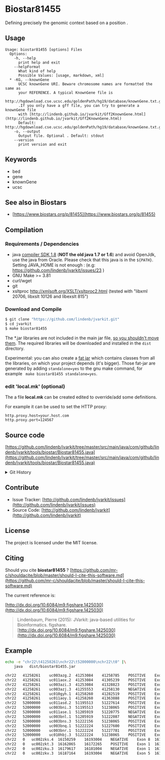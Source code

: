 # Biostar81455

Defining precisely the genomic context based on a position .


## Usage

```
Usage: biostar81455 [options] Files
  Options:
    -h, --help
      print help and exit
    --helpFormat
      What kind of help
      Possible Values: [usage, markdown, xml]
  * -KG, --knownGene
      UCSC knownGene URI. Beware chromosome names are formatted the same as 
      your REFERENCE. A typical KnownGene file is 
      http://hgdownload.cse.ucsc.edu/goldenPath/hg19/database/knownGene.txt.gz 
      .If you only have a gff file, you can try to generate a knownGene file 
      with [http://lindenb.github.io/jvarkit/Gff2KnownGene.html](http://lindenb.github.io/jvarkit/Gff2KnownGene.html)
      Default: http://hgdownload.cse.ucsc.edu/goldenPath/hg19/database/knownGene.txt.gz
    -o, --output
      Output file. Optional . Default: stdout
    --version
      print version and exit

```


## Keywords

 * bed
 * gene
 * knownGene
 * ucsc



## See also in Biostars

 * [https://www.biostars.org/p/81455](https://www.biostars.org/p/81455)


## Compilation

### Requirements / Dependencies

* java [compiler SDK 1.8](http://www.oracle.com/technetwork/java/index.html) (**NOT the old java 1.7 or 1.6**) and avoid OpenJdk, use the java from Oracle. Please check that this java is in the `${PATH}`. Setting JAVA_HOME is not enough : (e.g: https://github.com/lindenb/jvarkit/issues/23 )
* GNU Make >= 3.81
* curl/wget
* git
* xsltproc http://xmlsoft.org/XSLT/xsltproc2.html (tested with "libxml 20706, libxslt 10126 and libexslt 815")


### Download and Compile

```bash
$ git clone "https://github.com/lindenb/jvarkit.git"
$ cd jvarkit
$ make biostar81455
```

The *.jar libraries are not included in the main jar file, [so you shouldn't move them](https://github.com/lindenb/jvarkit/issues/15#issuecomment-140099011 ).
The required libraries will be downloaded and installed in the `dist` directory.

Experimental: you can also create a [fat jar](https://stackoverflow.com/questions/19150811/) which contains classes from all the libraries, on which your project depends (it's bigger). Those fat-jar are generated by adding `standalone=yes` to the gnu make command, for example ` make biostar81455 standalone=yes`.

### edit 'local.mk' (optional)

The a file **local.mk** can be created edited to override/add some definitions.

For example it can be used to set the HTTP proxy:

```
http.proxy.host=your.host.com
http.proxy.port=124567
```
## Source code 

[https://github.com/lindenb/jvarkit/tree/master/src/main/java/com/github/lindenb/jvarkit/tools/biostar/Biostar81455.java](https://github.com/lindenb/jvarkit/tree/master/src/main/java/com/github/lindenb/jvarkit/tools/biostar/Biostar81455.java)


<details>
<summary>Git History</summary>

```
Wed May 24 17:27:28 2017 +0200 ; lowres bam2raster & fix doc ; https://github.com/lindenb/jvarkit/commit/6edcfd661827927b541e7267195c762e916482a0
Sun May 21 20:02:10 2017 +0200 ; instanceMain -> instanceMainWithExit ; https://github.com/lindenb/jvarkit/commit/4fa41d198fe7e063c92bdedc333cbcdd2b8240aa
Fri May 19 15:26:44 2017 +0200 ; vcf stats ; https://github.com/lindenb/jvarkit/commit/965f6bb8151a7748a4d15bc7520468492da9c40b
Mon May 15 12:10:21 2017 +0200 ; cont ; https://github.com/lindenb/jvarkit/commit/b4895dd40d1c34f345cd2807f7a81395ba27e8ee
Fri May 12 18:07:46 2017 +0200 ; cont ; https://github.com/lindenb/jvarkit/commit/ca96bce803826964a65de33455e5231ffa6ea9bd
Thu May 11 16:20:27 2017 +0200 ; move to jcommander ; https://github.com/lindenb/jvarkit/commit/15b6fabdbdd7ce0d1e20ca51e1c1a9db8574a59e
Wed Apr 19 10:40:28 2017 +0200 ; rm-xml ; https://github.com/lindenb/jvarkit/commit/971b090382a1b0b96e250030a5c8e7be500593b7
Tue May 31 18:35:56 2016 +0200 ; fix interval maps ; https://github.com/lindenb/jvarkit/commit/f6afe341076b9da7c63c33b64c96d15d6cc7b596
Mon Dec 14 17:18:02 2015 +0100 ; cont ; https://github.com/lindenb/jvarkit/commit/9b271459821d8061aa07e98bc7f30232597f47c9
Mon May 12 14:06:30 2014 +0200 ; continue moving to htsjdk ; https://github.com/lindenb/jvarkit/commit/011f098b6402da9e204026ee33f3f89d5e0e0355
Mon May 12 10:28:28 2014 +0200 ; first sed on files ; https://github.com/lindenb/jvarkit/commit/79ae202e237f53b7edb94f4326fee79b2f71b8e8
Fri Oct 11 15:39:02 2013 +0200 ; picard v.100: deletion of VcfIterator :-( ; https://github.com/lindenb/jvarkit/commit/e88fab449b04aed40c2ff7f9d0cf8c8b6ab14a31
Wed Sep 18 17:39:34 2013 +0200 ; cont ; https://github.com/lindenb/jvarkit/commit/7713393b28bc5004c6d8047a24bb9b84d2294fef
```

</details>

## Contribute

- Issue Tracker: [http://github.com/lindenb/jvarkit/issues](http://github.com/lindenb/jvarkit/issues)
- Source Code: [http://github.com/lindenb/jvarkit](http://github.com/lindenb/jvarkit)

## License

The project is licensed under the MIT license.

## Citing

Should you cite **biostar81455** ? [https://github.com/mr-c/shouldacite/blob/master/should-I-cite-this-software.md](https://github.com/mr-c/shouldacite/blob/master/should-I-cite-this-software.md)

The current reference is:

[http://dx.doi.org/10.6084/m9.figshare.1425030](http://dx.doi.org/10.6084/m9.figshare.1425030)

> Lindenbaum, Pierre (2015): JVarkit: java-based utilities for Bioinformatics. figshare.
> [http://dx.doi.org/10.6084/m9.figshare.1425030](http://dx.doi.org/10.6084/m9.figshare.1425030)


## Example
```bash
echo -e "chr22\t41258261\nchr22\t52000000\nchr22\t0" |\
	java   dist/biostar81455.jar 

chr22	41258261	uc003azg.2	41253084	41258785	POSITIVE	Exon 2	41257621	41258785	0
chr22	41258261	uc011aox.2	41253084	41305239	POSITIVE	Exon 1	41253084	41253249	-5012
chr22	41258261	uc003azi.3	41253084	41328823	POSITIVE	Exon 1	41253084	41253249	-5012
chr22	41258261	uc003azj.3	41255553	41258130	NEGATIVE	Exon 1	41255553	41258130	-131
chr22	41258261	uc010gyh.1	41258260	41282519	POSITIVE	Exon 1	41258260	41258683	0
chr22	41258261	uc011aoy.1	41258260	41363888	POSITIVE	Exon 1	41258260	41258683	0
chr22	52000000	uc011asd.2	51195513	51227614	POSITIVE	Exon 4	51227177	51227614	-772386
chr22	52000000	uc003bni.3	51195513	51238065	POSITIVE	Exon 4	51237082	51238065	-761935
chr22	52000000	uc011ase.1	51205919	51220775	NEGATIVE	Exon 1	51220615	51220775	-779225
chr22	52000000	uc003bnl.1	51205919	51222087	NEGATIVE	Exon 1	51221928	51222087	-777913
chr22	52000000	uc003bns.3	51222156	51238065	POSITIVE	Exon 3	51237082	51238065	-761935
chr22	52000000	uc003bnq.1	51222224	51227600	POSITIVE	Exon 4	51227322	51227600	-772400
chr22	52000000	uc003bnr.1	51222224	51227781	POSITIVE	Exon 4	51227319	51227781	-772219
chr22	52000000	uc010hbj.3	51222224	51238065	POSITIVE	Exon 3	51237082	51238065	-761935
chr22	0	uc002zks.4	16150259	16193004	NEGATIVE	Exon 8	16150259	16151821	16150259
chr22	0	uc002zkt.3	16162065	16172265	POSITIVE	Exon 1	16162065	16162388	16162065
chr22	0	uc002zku.3	16179617	16181004	NEGATIVE	Exon 1	16179617	16181004	16179617
chr22	0	uc002zkv.3	16187164	16193004	NEGATIVE	Exon 5	16187164	16187302	16187164	
```


